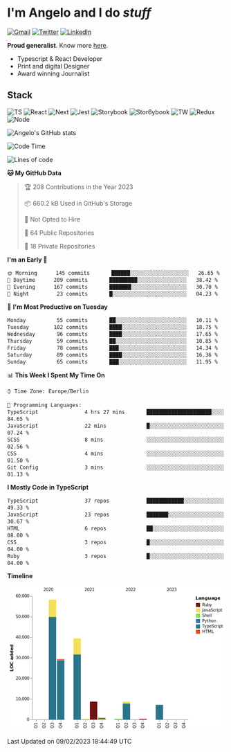 # I'm Angelo and I do _stuff_

[![Gmail](https://img.shields.io/badge/Gmail-D14836?style=for-the-badge&logo=gmail&logoColor=white)](mailto:oiangelodias@gmail.com)
[![Twitter](https://img.shields.io/badge/Twitter-1DA1F2?style=for-the-badge&logo=twitter&logoColor=white)](https://www.twitter.com/oicronofobico)
[![LinkedIn](https://img.shields.io/badge/LinkedIn-0077B5?style=for-the-badge&logo=linkedin&logoColor=white)](https://www.linkedin.com/in/angelod1as/)

**Proud generalist**. Know more [here](http://www.angelodias.com.br/).

- Typescript & React Developer
- Print and digital Designer
- Award winning Journalist

## Stack

![TS](https://img.shields.io/badge/TypeScript-007ACC?style=for-the-badge&logo=typescript&logoColor=white)
![React](https://img.shields.io/badge/React-20232A?style=for-the-badge&logo=react&logoColor=61DAFB)
![Next](https://img.shields.io/badge/next.js-000000?style=for-the-badge&logo=nextdotjs&logoColor=white)
![Jest](https://img.shields.io/badge/Jest-C21325?style=for-the-badge&logo=jest&logoColor=white)
![Storybook](https://img.shields.io/badge/storybook-FF4785?style=for-the-badge&logo=storybook&logoColor=white)
![Stor6ybook](https://img.shields.io/badge/Figma-F24E1E?style=for-the-badge&logo=figma&logoColor=white)
![TW](https://img.shields.io/badge/Tailwind_CSS-38B2AC?style=for-the-badge&logo=tailwind-css&logoColor=white)
![Redux](https://img.shields.io/badge/Redux-593D88?style=for-the-badge&logo=redux&logoColor=white)
![Node](https://img.shields.io/badge/Node.js-339933?style=for-the-badge&logo=nodedotjs&logoColor=white)

![Angelo's GitHub stats](https://github-readme-stats.vercel.app/api?username=angelod1as&show_icons=true&theme=dark)

<!--START_SECTION:waka-->
![Code Time](http://img.shields.io/badge/Code%20Time-2%2C432%20hrs%2038%20mins-blue)

![Lines of code](https://img.shields.io/badge/From%20Hello%20World%20I%27ve%20Written-153%20Thousand%20lines%20of%20code-blue)

**🐱 My GitHub Data** 

> 🏆 208 Contributions in the Year 2023
 > 
> 📦 660.2 kB Used in GitHub's Storage 
 > 
> 🚫 Not Opted to Hire
 > 
> 📜 64 Public Repositories 
 > 
> 🔑 18 Private Repositories  
 > 
**I'm an Early 🐤** 

```text
🌞 Morning      145 commits       ██████░░░░░░░░░░░░░░░░░░░   26.65 % 
🌆 Daytime      209 commits       █████████░░░░░░░░░░░░░░░░   38.42 % 
🌃 Evening      167 commits       ███████░░░░░░░░░░░░░░░░░░   30.70 % 
🌙 Night         23 commits       █░░░░░░░░░░░░░░░░░░░░░░░░   04.23 % 

```
📅 **I'm Most Productive on Tuesday** 

```text
Monday          55 commits       ██░░░░░░░░░░░░░░░░░░░░░░░   10.11 % 
Tuesday        102 commits       ████░░░░░░░░░░░░░░░░░░░░░   18.75 % 
Wednesday       96 commits       ████░░░░░░░░░░░░░░░░░░░░░   17.65 % 
Thursday        59 commits       ██░░░░░░░░░░░░░░░░░░░░░░░   10.85 % 
Friday          78 commits       ███░░░░░░░░░░░░░░░░░░░░░░   14.34 % 
Saturday        89 commits       ████░░░░░░░░░░░░░░░░░░░░░   16.36 % 
Sunday          65 commits       ███░░░░░░░░░░░░░░░░░░░░░░   11.95 % 

```


📊 **This Week I Spent My Time On** 

```text
⌚︎ Time Zone: Europe/Berlin

💬 Programming Languages: 
TypeScript               4 hrs 27 mins       █████████████████████░░░░   84.65 % 
JavaScript               22 mins             █░░░░░░░░░░░░░░░░░░░░░░░░   07.24 % 
SCSS                     8 mins              ░░░░░░░░░░░░░░░░░░░░░░░░░   02.56 % 
CSS                      4 mins              ░░░░░░░░░░░░░░░░░░░░░░░░░   01.50 % 
Git Config               3 mins              ░░░░░░░░░░░░░░░░░░░░░░░░░   01.13 % 

```

**I Mostly Code in TypeScript** 

```text
TypeScript               37 repos            ████████████░░░░░░░░░░░░░   49.33 % 
JavaScript               23 repos            ███████░░░░░░░░░░░░░░░░░░   30.67 % 
HTML                     6 repos             ██░░░░░░░░░░░░░░░░░░░░░░░   08.00 % 
CSS                      3 repos             █░░░░░░░░░░░░░░░░░░░░░░░░   04.00 % 
Ruby                     3 repos             █░░░░░░░░░░░░░░░░░░░░░░░░   04.00 % 

```


**Timeline**

![Chart not found](https://raw.githubusercontent.com/angelod1as/angelod1as/main/charts/bar_graph.png) 


 Last Updated on 09/02/2023 18:44:49 UTC
<!--END_SECTION:waka-->
